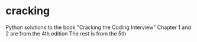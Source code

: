 cracking
========

Python solutions to the book "Cracking the Coding Interview"
Chapter 1 and 2 are from the 4th edition
The rest is from the 5th
